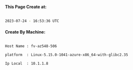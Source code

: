 
   
#### This Page Create at:

```bash

2023-07-24 - 16:53:36 UTC

```

#### Create By Machine:

```bash

Host Name : fv-az548-506

platform  : Linux-5.15.0-1041-azure-x86_64-with-glibc2.35

Ip Local  : 10.1.1.8

```

